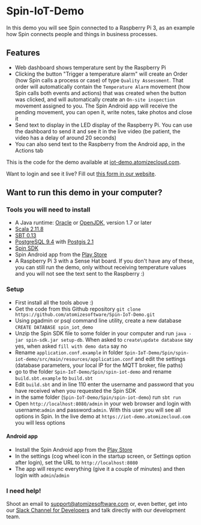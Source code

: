 # Spin-IoT-Demo

In this demo you will see Spin connected to a Raspberry Pi 3, as an example how Spin connects people and things in business processes.

## Features

* Web dashboard shows temperature sent by the Raspberry Pi
* Clicking the button "Trigger a temperature alarm" will create an Order (how Spin calls a process or case) of type `Quality Assessment`. That order will automatically contain the `Temperature Alarm` movement (how Spin calls both events and actions) that was created when the button was clicked, and will automatically create an `On-site inspection` movement assigned to you. The Spin Android app will receive the pending movement, you can open it, write notes, take photos and close it
* Send text to display in the LED display of the Raspberry Pi. You can use the dashboard to send it and see it in the live video (be patient, the video has a delay of around 20 seconds)
* You can also send text to the Raspberry from the Android app, in the Actions tab


This is the code for the demo available at [iot-demo.atomizecloud.com](https://iot-demo.atomizecloud.com/admin).


Want to login and see it live? Fill out [this form in our website](https://atomizesoftware.com/form/iot).

## Want to run this demo in your computer?

### Tools you will need to install

* A Java runtime: [Oracle](http://www.java.com/) or [OpenJDK](http://openjdk.java.net/), version 1.7 or later
* [Scala 2.11.8](http://www.scala-lang.org/download/)
* [SBT 0.13](http://www.scala-sbt.org/download.html)
* [PostgreSQL 9.4](https://www.postgresql.org/download/) with [Postgis 2.1](http://postgis.net/install/)
* [Spin SDK](https://atomizesoftware.com/spin/sdk)
* Spin Android app from the [Play Store](https://play.google.com/store/apps/details?id=com.atomizesoftware.spin)
* A Raspberry Pi 3 with a Sense Hat board. If you don't have any of these, you can still run the demo, only without receiving temperature values and you will not see the text sent to the Raspberry :)


### Setup

* First install all the tools above :)
* Get the code from this Github repository `git clone https://github.com/atomizesoftware/Spin-IoT-Demo.git`
* Using pgadmin or psql command line utility, create a new database `CREATE DATABASE spin_iot_demo`
* Unzip the Spin SDK file to some folder in your computer and run `java -jar spin-sdk.jar setup-db`. When asked to `create\update database` say yes, when asked `fill with demo data` say no
* Rename `application.conf.example` in folder `Spin-IoT-Demo/Spin/spin-iot-demo/src/main/resources/application.conf` and edit the settings (database parameters, your local IP for the MQTT broker, file paths)
* go to the folder `Spin-IoT-Demo/Spin/spin-iot-demo` and rename `build.sbt.example` to `build.sbt`
* Edit `build.sbt` and in line 110 enter the username and password that you have received when you requested the Spin SDK
* in the same folder (`Spin-IoT-Demo/Spin/spin-iot-demo`) run `sbt run`
* Open `http://localhost:8080/admin` in your web browser and login with username:`admin` and password:`admin`. With this user you will see all options in Spin. In the live demo at `https://iot-demo.atomizecloud.com` you will less options

#### Android app

* Install the Spin Android app from the [Play Store](https://play.google.com/store/apps/details?id=com.atomizesoftware.spin)
* In the settings (cog wheel icon in the startup screen, or Settings option after login), set the URL to `http://localhost:8080`
* The app will resync everything (give it a couple of minutes) and then login with `admin`/`admin`


### I need help!

Shoot an email to <a href="mailto:support@atomizesoftware.com">support@atomizesoftware.com</a> or, even better, get into our [Slack Channel for Developers](https://atomizesoftware.com/slack) and talk directly with our development team.
